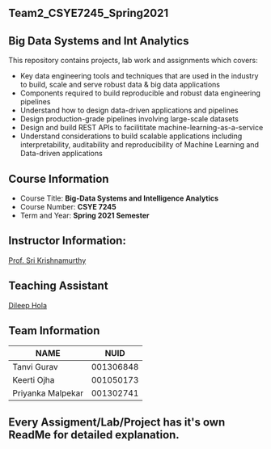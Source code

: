 ## Team2_CSYE7245_Spring2021

## Big Data Systems and Int Analytics

This repository contains projects, lab work and assignments which covers:

* Key data engineering tools and techniques that are used in the industry to build, scale and serve robust data & big data applications 
* Components required to build reproducible and robust data engineering pipelines
* Understand how to design data-driven applications and pipelines
* Design production-grade pipelines involving large-scale datasets
* Design and build REST APIs to facilititate machine-learning-as-a-service
* Understand considerations to build scalable applications including interpretability,
auditability and reproducibility of Machine Learning and Data-driven applications

## Course Information
* Course Title: **Big-Data Systems and Intelligence Analytics**
* Course Number: **CSYE 7245**
* Term and Year: **Spring 2021 Semester**

## Instructor Information:
[Prof. Sri Krishnamurthy](https://www.linkedin.com/in/srikrishnamurthy/)

## Teaching Assistant
[Dileep Hola](https://www.linkedin.com/in/dileepholla/)

## Team Information

| NAME              |     NUID        |
|------------------ |-----------------|
|   Tanvi Gurav     |   001306848     |
|   Keerti Ojha     |   001050173     |
| Priyanka Malpekar |   001302741     |


## Every Assigment/Lab/Project has it's own ReadMe for detailed explanation.




